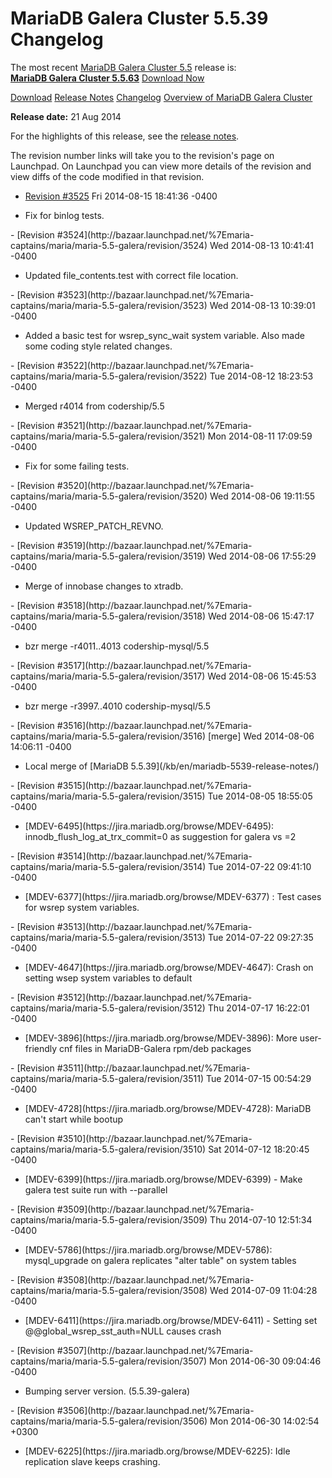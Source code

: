 # MariaDB Galera Cluster 5.5.39 Changelog

The most recent [MariaDB Galera Cluster 5.5](/kb/en/galera/) release is:<br>
<span class="cstm-style lead"><strong>[MariaDB Galera Cluster 5.5.63](/replication/galera-cluster/mariadb-galera-cluster-releases/mariadb-galera-55-release-notes/mariadb-galera-cluster-5563-release-notes/)</strong> [Download<span>&nbsp;</span>Now](https://downloads.mariadb.org/mariadb-galera/5.5)</span>

[Download](http://downloads.mariadb.org/mariadb-galera/5.5.39)
[Release Notes](/replication/galera-cluster/mariadb-galera-cluster-releases/mariadb-galera-55-release-notes/mariadb-galera-cluster-5539-release-notes/)
[Changelog](/replication/galera-cluster/mariadb-galera-cluster-releases/mariadb-galera-55-changelogs/mariadb-galera-cluster-5539-changelog/)
[Overview of MariaDB Galera Cluster](/replication/galera-cluster/what-is-mariadb-galera-cluster/)

<strong>Release date:</strong> 21 Aug 2014

For the highlights of this release, see the
[release notes](/replication/galera-cluster/mariadb-galera-cluster-releases/mariadb-galera-55-release-notes/mariadb-galera-cluster-5539-release-notes/).

The revision number links will take you to the revision's page on Launchpad. On
Launchpad you can view more details of the revision and view diffs of the code
modified in that revision.

- [Revision #3525](http://bazaar.launchpad.net/%7Emaria-captains/maria/maria-5.5-galera/revision/3525)
  <span class="cstm-style datetime">Fri 2014-08-15 18:41:36 -0400</span>
<ul start="1"><li>Fix for binlog tests.
</li></ul>
- [Revision #3524](http://bazaar.launchpad.net/%7Emaria-captains/maria/maria-5.5-galera/revision/3524)
  <span class="cstm-style datetime">Wed 2014-08-13 10:41:41 -0400</span>
<ul start="1"><li>Updated file_contents.test with correct file location.
</li></ul>
- [Revision #3523](http://bazaar.launchpad.net/%7Emaria-captains/maria/maria-5.5-galera/revision/3523)
  <span class="cstm-style datetime">Wed 2014-08-13 10:39:01 -0400</span>
<ul start="1"><li>Added a basic test for wsrep_sync_wait system variable. Also made some coding style related changes.
</li></ul>
- [Revision #3522](http://bazaar.launchpad.net/%7Emaria-captains/maria/maria-5.5-galera/revision/3522)
  <span class="cstm-style datetime">Tue 2014-08-12 18:23:53 -0400</span>
<ul start="1"><li>Merged r4014 from codership/5.5
</li></ul>
- [Revision #3521](http://bazaar.launchpad.net/%7Emaria-captains/maria/maria-5.5-galera/revision/3521)
  <span class="cstm-style datetime">Mon 2014-08-11 17:09:59 -0400</span>
<ul start="1"><li>Fix for some failing tests.
</li></ul>
- [Revision #3520](http://bazaar.launchpad.net/%7Emaria-captains/maria/maria-5.5-galera/revision/3520)
  <span class="cstm-style datetime">Wed 2014-08-06 19:11:55 -0400</span>
<ul start="1"><li>Updated WSREP_PATCH_REVNO.
</li></ul>
- [Revision #3519](http://bazaar.launchpad.net/%7Emaria-captains/maria/maria-5.5-galera/revision/3519)
  <span class="cstm-style datetime">Wed 2014-08-06 17:55:29 -0400</span>
<ul start="1"><li>Merge of innobase changes to xtradb.
</li></ul>
- [Revision #3518](http://bazaar.launchpad.net/%7Emaria-captains/maria/maria-5.5-galera/revision/3518)
  <span class="cstm-style datetime">Wed 2014-08-06 15:47:17 -0400</span>
<ul start="1"><li>bzr merge -r4011..4013 codership-mysql/5.5
</li></ul>
- [Revision #3517](http://bazaar.launchpad.net/%7Emaria-captains/maria/maria-5.5-galera/revision/3517)
  <span class="cstm-style datetime">Wed 2014-08-06 15:45:53 -0400</span>
<ul start="1"><li>bzr merge -r3997..4010  codership-mysql/5.5
</li></ul>
- [Revision #3516](http://bazaar.launchpad.net/%7Emaria-captains/maria/maria-5.5-galera/revision/3516) [merge]
  <span class="cstm-style datetime">Wed 2014-08-06 14:06:11 -0400</span>
<ul start="1"><li>Local merge of [MariaDB 5.5.39](/kb/en/mariadb-5539-release-notes/)
</li></ul>
- [Revision #3515](http://bazaar.launchpad.net/%7Emaria-captains/maria/maria-5.5-galera/revision/3515)
  <span class="cstm-style datetime">Tue 2014-08-05 18:55:05 -0400</span>
<ul start="1"><li>[MDEV-6495](https://jira.mariadb.org/browse/MDEV-6495): innodb_flush_log_at_trx_commit=0 as suggestion for galera vs =2
</li></ul>
- [Revision #3514](http://bazaar.launchpad.net/%7Emaria-captains/maria/maria-5.5-galera/revision/3514)
  <span class="cstm-style datetime">Tue 2014-07-22 09:41:10 -0400</span>
<ul start="1"><li>[MDEV-6377](https://jira.mariadb.org/browse/MDEV-6377) : Test cases for wsrep system variables.
</li></ul>
- [Revision #3513](http://bazaar.launchpad.net/%7Emaria-captains/maria/maria-5.5-galera/revision/3513)
  <span class="cstm-style datetime">Tue 2014-07-22 09:27:35 -0400</span>
<ul start="1"><li>[MDEV-4647](https://jira.mariadb.org/browse/MDEV-4647): Crash on setting wsep system variables to default
</li></ul>
- [Revision #3512](http://bazaar.launchpad.net/%7Emaria-captains/maria/maria-5.5-galera/revision/3512)
  <span class="cstm-style datetime">Thu 2014-07-17 16:22:01 -0400</span>
<ul start="1"><li>[MDEV-3896](https://jira.mariadb.org/browse/MDEV-3896): More user-friendly cnf files in MariaDB-Galera rpm/deb packages
</li></ul>
- [Revision #3511](http://bazaar.launchpad.net/%7Emaria-captains/maria/maria-5.5-galera/revision/3511)
  <span class="cstm-style datetime">Tue 2014-07-15 00:54:29 -0400</span>
<ul start="1"><li>[MDEV-4728](https://jira.mariadb.org/browse/MDEV-4728): MariaDB can't start while bootup
</li></ul>
- [Revision #3510](http://bazaar.launchpad.net/%7Emaria-captains/maria/maria-5.5-galera/revision/3510)
  <span class="cstm-style datetime">Sat 2014-07-12 18:20:45 -0400</span>
<ul start="1"><li>[MDEV-6399](https://jira.mariadb.org/browse/MDEV-6399) - Make galera test suite run with --parallel
</li></ul>
- [Revision #3509](http://bazaar.launchpad.net/%7Emaria-captains/maria/maria-5.5-galera/revision/3509)
  <span class="cstm-style datetime">Thu 2014-07-10 12:51:34 -0400</span>
<ul start="1"><li>[MDEV-5786](https://jira.mariadb.org/browse/MDEV-5786): mysql_upgrade on galera replicates "alter table" on system tables
</li></ul>
- [Revision #3508](http://bazaar.launchpad.net/%7Emaria-captains/maria/maria-5.5-galera/revision/3508)
  <span class="cstm-style datetime">Wed 2014-07-09 11:04:28 -0400</span>
<ul start="1"><li>[MDEV-6411](https://jira.mariadb.org/browse/MDEV-6411) - Setting set @@global_wsrep_sst_auth=NULL causes crash
</li></ul>
- [Revision #3507](http://bazaar.launchpad.net/%7Emaria-captains/maria/maria-5.5-galera/revision/3507)
  <span class="cstm-style datetime">Mon 2014-06-30 09:04:46 -0400</span>
<ul start="1"><li>Bumping server version. (5.5.39-galera)
</li></ul>
- [Revision #3506](http://bazaar.launchpad.net/%7Emaria-captains/maria/maria-5.5-galera/revision/3506)
  <span class="cstm-style datetime">Mon 2014-06-30 14:02:54 +0300</span>
<ul start="1"><li>[MDEV-6225](https://jira.mariadb.org/browse/MDEV-6225): Idle replication slave keeps crashing.
</li></ul>